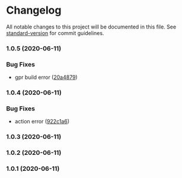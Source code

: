 # Changelog

All notable changes to this project will be documented in this file. See [standard-version](https://github.com/conventional-changelog/standard-version) for commit guidelines.

### 1.0.5 (2020-06-11)


### Bug Fixes

* gpr build error ([20a4879](https://github.com/daichangxin/verdaccio-aliyunoss-storage/commit/20a48799568dcf37333f4816ac2dc2650a0a523a))

### 1.0.4 (2020-06-11)


### Bug Fixes

* action error ([922c1a6](https://github.com/daichangxin/verdaccio-aliyunoss-storage/commit/922c1a6ef16da4a0aef78a680aa0740c3f9984ef))

### 1.0.3 (2020-06-11)

### 1.0.2 (2020-06-11)

### 1.0.1 (2020-06-11)

